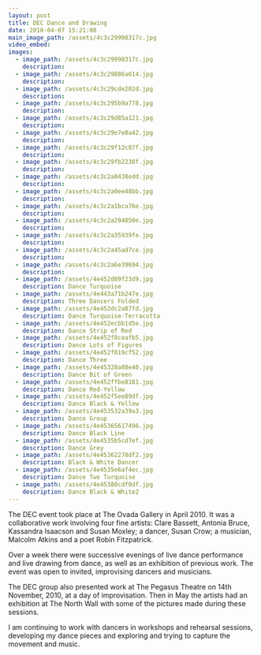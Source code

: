 ```yaml
---
layout: post
title: DEC Dance and Drawing
date: 2010-04-07 15:21:00
main_image_path: /assets/4c3c29998317c.jpg
video_embed:
images:
  - image_path: /assets/4c3c29998317c.jpg
    description:
  - image_path: /assets/4c3c29886a614.jpg
    description:
  - image_path: /assets/4c3c29cde202d.jpg
    description:
  - image_path: /assets/4c3c295b9a778.jpg
    description:
  - image_path: /assets/4c3c29d85a121.jpg
    description:
  - image_path: /assets/4c3c29e7e0a42.jpg
    description:
  - image_path: /assets/4c3c29f12c87f.jpg
    description:
  - image_path: /assets/4c3c29fb2238f.jpg
    description:
  - image_path: /assets/4c3c2a0438edd.jpg
    description:
  - image_path: /assets/4c3c2a0ee48bb.jpg
    description:
  - image_path: /assets/4c3c2a1bca76e.jpg
    description:
  - image_path: /assets/4c3c2a294850e.jpg
    description:
  - image_path: /assets/4c3c2a35939fe.jpg
    description:
  - image_path: /assets/4c3c2a45ad7ce.jpg
    description:
  - image_path: /assets/4c3c2a6e39694.jpg
    description:
  - image_path: /assets/4e452d89f23d9.jpg
    description: Dance Turquoise
  - image_path: /assets/4e443a71b247e.jpg
    description: Three Dancers Folded
  - image_path: /assets/4e452dc2a87fd.jpg
    description: Dance Turquoise-Terracotta
  - image_path: /assets/4e452ecbb1d5e.jpg
    description: Dance Strip of Red
  - image_path: /assets/4e452f8ceafb5.jpg
    description: Dance Lots of Figures
  - image_path: /assets/4e452f019cf52.jpg
    description: Dance Three
  - image_path: /assets/4e45328a88e40.jpg
    description: Dance Bit of Green
  - image_path: /assets/4e452ffbe8181.jpg
    description: Dance Red-Yellow
  - image_path: /assets/4e452f5ee89df.jpg
    description: Dance Black & Yellow
  - image_path: /assets/4e453532a39a3.jpg
    description: Dance Group
  - image_path: /assets/4e45365617496.jpg
    description: Dance Black Line
  - image_path: /assets/4e4535b5cd7ef.jpg
    description: Dance Grey
  - image_path: /assets/4e45362278df2.jpg
    description: Black & White Dancer
  - image_path: /assets/4e4535e6af4ec.jpg
    description: Dance Two Turquoise
  - image_path: /assets/4e45380cdf0df.jpg
    description: Dance Black & White2
---
```



The DEC event took place at The Ovada Gallery in April 2010. It was a collaborative work involving four fine artists: Clare Bassett, Antonia Bruce, Kassandra Isaacson and Susan Moxley; a dancer, Susan Crow; a musician, Malcolm Atkins and a poet Robin Fitzpatrick.

Over a week there were successive evenings of live dance performance and live drawing from dance, as well as an exhibition of previous work. The event was open to invited, improvising dancers and musicians.

The DEC group also presented work at The Pegasus Theatre on 14th November, 2010, at a day of improvisation. Then in May the artists had an exhibition at The North Wall with some of the pictures made during these sessions.

I am continuing to work with dancers in workshops and rehearsal sessions, developing my dance pieces and exploring and trying to capture the movement and music.